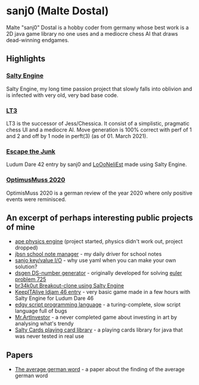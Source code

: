 # sanj0 (Malte Dostal)
Malte "sanj0" Dostal is a hobby coder from germany whose best work is a 2D java game library no one uses and a mediocre chess AI that draws dead-winning endgames.

## Highlights

### [Salty Engine](https://github.com/sanj0/salty-engine)
Salty Engine, my long time passion project that slowly falls into oblivion and is infected with very old, very bad base code.

### [LT3](https://github.com/sanj0/lt3)
LT3 is the successor of Jess/Chessica. It consist of a simplistic, pragmatic chess UI and a mediocre AI. Move generation is 100% correct with perf of 1 and 2 and off by 1 node in perft(3) (as of 01. March 2021).

### [Escape the Junk](https://github.com/sanj0/escapethejunk)
Ludum Dare 42 entry by sanj0 and [LoOoNeliEst](https://github.com/LoOoNeliEst) made using Salty Engine.

### [OptimusMuss 2020](https://sanj0.github.io/OptimisMuss/)
OptimisMuss 2020 is a german review of the year 2020 where only positive events were reminisced.

## An excerpt of perhaps interesting public projects of mine

- [ape physics engine](https://github.com/sanj0/ape) (project started, physics didn't work out, project dropped)
- [jbsn school note manager](https://github.com/sanj0/jbsn) - my daily driver for school notes
- [sanjo key/value I/O](https://github.com/sanj0/sanjo) - why use yaml when you can make your own solution?
- [dsgen DS-number generator](https://github.com/sanj0/dsgen) - originally developed for solving [euler problem 725](https://projecteuler.net/problem=725)
- [br34k0ut Breakout-clone using Salty Engine](https://github.com/sanj0/br34k0ut)
- [KeepITAlive ldjam 46 entry](https://github.com/sanj0/KeepITAlive) - very basic game made in a few hours with Salty Engine for Ludum Dare 46
- [edgy script programming language](https://github.com/sanj0/edgy-script) - a turing-complete, slow script language full of bugs
- [Mr.ArtInvestor](https://github.com/sanj0/Mr.ArtInvestor) - a never completed game about investing in art by analysing what's trendy
- [Salty Cards playing card library](https://github.com/sanj0/salty-cards) - a playing cards library for java that was never tested in real use

## Papers
- [The average german word](https://github.com/sanj0/sanj0.github.io/blob/main/papers/Paper_Average_German_Word.pdf) - a paper about the finding of the average german word
